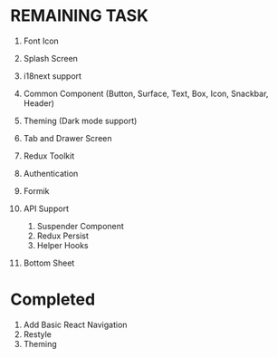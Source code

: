 # REMAINING TASK

1. Font Icon
1. Splash Screen
1. i18next support
1. Common Component (Button, Surface, Text, Box, Icon, Snackbar, Header)
1. Theming (Dark mode support)
1. Tab and Drawer Screen
1. Redux Toolkit

1. Authentication
1. Formik
1. API Support
   1. Suspender Component
   1. Redux Persist
   1. Helper Hooks
1. Bottom Sheet

# Completed

1. Add Basic React Navigation
1. Restyle
1. Theming
